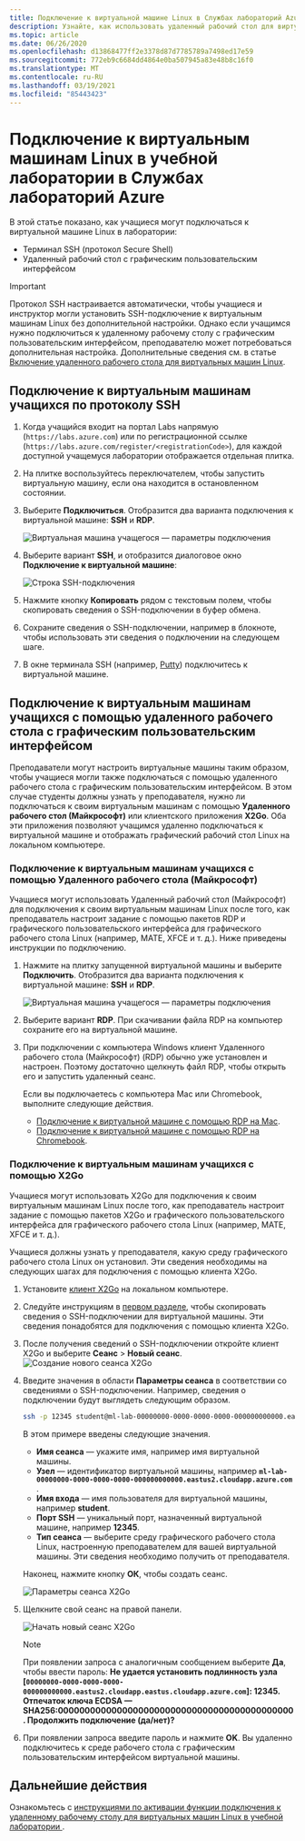 ```yaml
---
title: Подключение к виртуальной машине Linux в Службах лабораторий Azure | Документация Майкрософт
description: Узнайте, как использовать удаленный рабочий стол для виртуальных машин Linux в лаборатории в Службах лабораторий Azure.
ms.topic: article
ms.date: 06/26/2020
ms.openlocfilehash: d13868477ff2e3378d87d7785789a7498ed17e59
ms.sourcegitcommit: 772eb9c6684dd4864e0ba507945a83e48b8c16f0
ms.translationtype: MT
ms.contentlocale: ru-RU
ms.lasthandoff: 03/19/2021
ms.locfileid: "85443423"
---
```

# <a name="connect-to-linux-virtual-machines-in-a-classroom-lab-of-azure-lab-services"></a>Подключение к виртуальным машинам Linux в учебной лаборатории в Службах лабораторий Azure
В этой статье показано, как учащиеся могут подключаться к виртуальной машине Linux в лаборатории:
- Терминал SSH (протокол Secure Shell)
- Удаленный рабочий стол с графическим пользовательским интерфейсом

> [!IMPORTANT] 
> Протокол SSH настраивается автоматически, чтобы учащиеся и инструктор могли установить SSH-подключение к виртуальным машинам Linux без дополнительной настройки. Однако если учащимся нужно подключиться к удаленному рабочему столу с графическим пользовательским интерфейсом, преподавателю может потребоваться дополнительная настройка.  Дополнительные сведения см. в статье [Включение удаленного рабочего стола для виртуальных машин Linux](how-to-enable-remote-desktop-linux.md).

## <a name="connect-to-the-student-vm-using-ssh"></a>Подключение к виртуальным машинам учащихся по протоколу SSH

1. Когда учащийся входит на портал Labs напрямую (`https://labs.azure.com`) или по регистрационной ссылке (`https://labs.azure.com/register/<registrationCode>`), для каждой доступной учащемуся лаборатории отображается отдельная плитка. 
   
1. На плитке воспользуйтесь переключателем, чтобы запустить виртуальную машину, если она находится в остановленном состоянии. 

2. Выберите **Подключиться**. Отобразится два варианта подключения к виртуальной машине: **SSH** и **RDP**.

    ![Виртуальная машина учащегося — параметры подключения](./media/how-to-enable-remote-desktop-linux/student-vm-connect-options.png)

3. Выберите вариант **SSH**, и отобразится диалоговое окно **Подключение к виртуальной машине**:  

    ![Строка SSH-подключения](./media/how-to-enable-remote-desktop-linux/ssh-connection-string.png)

4. Нажмите кнопку **Копировать** рядом с текстовым полем, чтобы скопировать сведения о SSH-подключении в буфер обмена. 

5. Сохраните сведения о SSH-подключении, например в блокноте, чтобы использовать эти сведения о подключении на следующем шаге.

6. В окне терминала SSH (например, [Putty](https://www.putty.org/)) подключитесь к виртуальной машине.

## <a name="connect-to-the-student-vm-using-gui-remote-desktop"></a>Подключение к виртуальным машинам учащихся с помощью удаленного рабочего стола с графическим пользовательским интерфейсом
Преподаватели могут настроить виртуальные машины таким образом, чтобы учащиеся могли также подключаться с помощью удаленного рабочего стола с графическим пользовательским интерфейсом.  В этом случае студенты должны узнать у преподавателя, нужно ли подключаться к своим виртуальным машинам с помощью **Удаленного рабочего стол (Майкрософт)** или клиентского приложения **X2Go**.  Оба эти приложения позволяют учащимся удаленно подключаться к виртуальной машине и отображать графический рабочий стол Linux на локальном компьютере.

### <a name="connect-to-the-student-vm-using-microsoft-remote-desktop-rdp"></a>Подключение к виртуальным машинам учащихся с помощью Удаленного рабочего стола (Майкрософт)
Учащиеся могут использовать Удаленный рабочий стол (Майкрософт) для подключения к своим виртуальным машинам Linux после того, как преподаватель настроит задание с помощью пакетов RDP и графического пользовательского интерфейса для графического рабочего стола Linux (например, MATE, XFCE и т. д.). Ниже приведены инструкции по подключению. 

1. Нажмите на плитку запущенной виртуальной машины и выберите **Подключить**. Отобразится два варианта подключения к виртуальной машине: **SSH** и **RDP**.

    ![Виртуальная машина учащегося — параметры подключения](./media/how-to-enable-remote-desktop-linux/student-vm-connect-options.png)
2. Выберите вариант **RDP**.  При скачивании файла RDP на компьютер сохраните его на виртуальной машине.

3. При подключении с компьютера Windows клиент Удаленного рабочего стола (Майкрософт) (RDP) обычно уже установлен и настроен.  Поэтому достаточно щелкнуть файл RDP, чтобы открыть его и запустить удаленный сеанс.

    Если вы подключаетесь с компьютера Mac или Chromebook, выполните следующие действия.
   - [Подключение к виртуальной машине с помощью RDP на Mac](connect-virtual-machine-mac-remote-desktop.md).
   - [Подключение к виртуальной машине с помощью RDP на Chromebook](connect-virtual-machine-chromebook-remote-desktop.md).  

### <a name="connect-to-the-student-vm-using-x2go"></a>Подключение к виртуальным машинам учащихся с помощью X2Go
Учащиеся могут использовать X2Go для подключения к своим виртуальным машинам Linux после того, как преподаватель настроит задание с помощью пакетов X2Go и графического пользовательского интерфейса для графического рабочего стола Linux (например, MATE, XFCE и т. д.).

Учащиеся должны узнать у преподавателя, какую среду графического рабочего стола Linux он установил.  Эти сведения необходимы на следующих шагах для подключения с помощью клиента X2Go.

1. Установите [клиент X2Go](https://wiki.x2go.org/doku.php/doc:installation:x2goclient) на локальном компьютере.

1. Следуйте инструкциям в [первом разделе](how-to-use-remote-desktop-linux-student.md#connect-to-the-student-vm-using-ssh), чтобы скопировать сведения о SSH-подключении для виртуальной машины.  Эти сведения понадобятся для подключения с помощью клиента X2Go.

1. После получения сведений о SSH-подключении откройте клиент X2Go и выберите **Сеанс** > **Новый сеанс**.
   ![Создание нового сеанса X2Go](./media/how-to-use-classroom-lab/x2go-new-session.png)

1. Введите значения в области **Параметры сеанса** в соответствии со сведениями о SSH-подключении.  Например, сведения о подключении будут выглядеть следующим образом.

    ```bash
    ssh -p 12345 student@ml-lab-00000000-0000-0000-0000-000000000000.eastus2.cloudapp.azure.com
    ```

    В этом примере введены следующие значения.

   - **Имя сеанса** — укажите имя, например имя виртуальной машины.
   - **Узел** — идентификатор виртуальной машины, например **`ml-lab-00000000-0000-0000-0000-000000000000.eastus2.cloudapp.azure.com`** .
   - **Имя входа** — имя пользователя для виртуальной машины, например **student**.
   - **Порт SSH** — уникальный порт, назначенный виртуальной машине, например **12345**.
   - **Тип сеанса** — выберите среду графического рабочего стола Linux, настроенную преподавателем для вашей виртуальной машины.  Эти сведения необходимо получить от преподавателя.

    Наконец, нажмите кнопку **ОК**, чтобы создать сеанс.

    ![Параметры сеанса X2Go](./media/how-to-use-classroom-lab/x2go-session-preferences.png)

1.  Щелкните свой сеанс на правой панели.

    ![Начать новый сеанс X2Go](./media/how-to-use-classroom-lab/x2go-start-session.png)

    > [!NOTE] 
    > При появлении запроса с аналогичным сообщением выберите **Да**, чтобы ввести пароль: **Не удается установить подлинность узла [`00000000-0000-0000-0000-000000000000.eastus2.cloudapp.eastus.cloudapp.azure.com`]: 12345.  Отпечаток ключа ECDSA — SHA256:00000000000000000000000000000000000000000000. Продолжить подключение (да/нет)?**

2. При появлении запроса введите пароль и нажмите **OK**.  Вы удаленно подключитесь к среде рабочего стола с графическим пользовательским интерфейсом виртуальной машины.

## <a name="next-steps"></a>Дальнейшие действия
Ознакомьтесь с [инструкциями по активации функции подключения к удаленному рабочему столу для виртуальных машин Linux в учебной лаборатории ](how-to-enable-remote-desktop-linux.md). 

